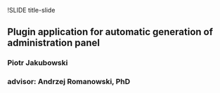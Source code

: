 !SLIDE title-slide
## Plugin application for automatic generation of administration panel ##
### Piotr Jakubowski ###
### advisor: Andrzej Romanowski, PhD ###

